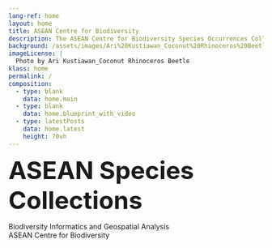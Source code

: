 ```yaml
---
lang-ref: home 
layout: home
title: ASEAN Centre for Biodiversity
description: The ASEAN Centre for Biodiversity Species Occurrences Collection
background: /assets/images/Ari%20Kustiawan_Coconut%20Rhinoceros%20Beetle.jpg
imageLicense: |
  Photo by Ari Kustiawan_Coconut Rhinoceros Beetle
klass: home
permalink: /
composition:
  - type: blank
    data: home.main
  - type: blank
    data: home.blueprint_with_video
  - type: latestPosts
    data: home.latest
    height: 70vh
---
```

<font size='14'> <b>ASEAN Species Collections</b></font>

Biodiversity Informatics and Geospatial Analysis 
<br>
ASEAN Centre for Biodiversity